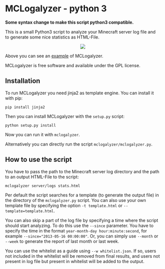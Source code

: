 # MCLogalyzer - python 3 #

**Some syntax change to make this script python3 compatible.**

This is a small Python3 script to analyze your Minecraft server log file and to
generate some nice statistics as HTML-File.

<div align="center">
    <a href="http://mclogalyzer.mapcrafter.org/example"><img src="http://i.imgur.com/GkKY9T6.png" /></a>
</div>

Above you can see an [example](http://mclogalyzer.mapcrafter.org/example) of MCLogalyzer.

MCLogalyzer is free software and available under the GPL license.

## Installation ##

To run MCLogalyzer you need jinja2 as template engine. You can install it with
pip:

```
pip install jinja2
```

Then you can install MCLogalyzer with the `setup.py` script:

```
python setup.py install 
```

Now you can run it with `mclogalyzer`.

Alternatively you can directly run the script `mclogalyzer/mclogalyzer.py`.

## How to use the script ##

You have to pass the path to the Minecraft server log directory and the path to an
output HTML-File to the script:

```
mclogalyzer server/logs stats.html
```

Per default the script searches for a template (to generate the output file) in
the directory of the `mclogalyzer.py` script. You can also use your own
template file by specifying the option `-t template.html` or
`--template=template.html`.

You can also skip a part of the log file by specifying a time where the script
should start analyzing. To do this use the `--since` parameter. You have to
specify the time in the format `year-month-day hour:minute:second`, for example
`--since="2013-05-16 00:00:00"`. Or, you can simply use `--month` or `--week` 
to generate the report of last month or last week.

You can use the whitelist as a guide using `--w whitelist.json`. If so, users
not included in the whitelist will be removed from final results, and users not
present in log file but present in whitelist will be added to the output.
